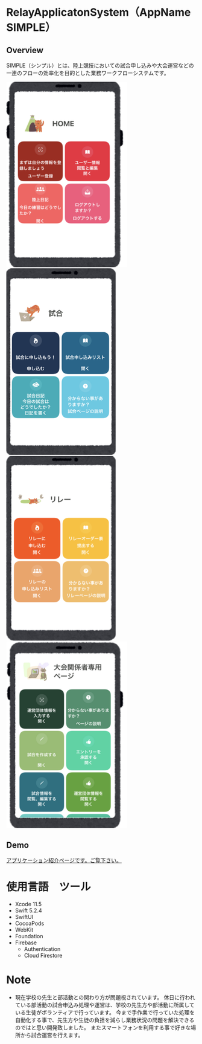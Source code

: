 
RelayApplicatonSystem（AppName　SIMPLE）
====

## Overview
SIMPLE（シンプル）とは、陸上競技においての試合申し込みや大会運営などの一連のフローの効率化を目的とした業務ワークフローシステムです。

<p float="left">
<img src="https://github.com/matsuokanao/RelayApplicationSystem/blob/master/RelayApplication/Assets.xcassets/git1.imageset/%E3%82%B9%E3%82%AF%E3%83%AA%E3%83%BC%E3%83%B3%E3%82%B7%E3%83%A7%E3%83%83%E3%83%88%202020-09-01%2021.37.33.png" width="320px">
<img src="https://github.com/matsuokanao/RelayApplicationSystem/blob/master/RelayApplication/Assets.xcassets/git2.imageset/%E3%82%B9%E3%82%AF%E3%83%AA%E3%83%BC%E3%83%B3%E3%82%B7%E3%83%A7%E3%83%83%E3%83%88%202020-08-14%2015.13.02.png" width="290px">
<img src="https://github.com/matsuokanao/RelayApplicationSystem/blob/master/RelayApplication/Assets.xcassets/git3.imageset/%E3%82%B9%E3%82%AF%E3%83%AA%E3%83%BC%E3%83%B3%E3%82%B7%E3%83%A7%E3%83%83%E3%83%88%202020-08-14%2015.17.41.png" width="290px">
<img src="https://github.com/matsuokanao/RelayApplicationSystem/blob/master/RelayApplication/Assets.xcassets/git4.imageset/%E3%82%B9%E3%82%AF%E3%83%AA%E3%83%BC%E3%83%B3%E3%82%B7%E3%83%A7%E3%83%83%E3%83%88%202020-09-01%2021.38.12.png" width="320px">
</P>


## Demo
[アプリケーション紹介ページです。ご覧下さい。](https://stark-hamlet-44140.herokuapp.com/)

# 使用言語　ツール
- Xcode 11.5
- Swift 5.2.4
- SwiftUI
- CocoaPods
- WebKit
- Foundation
- Firebase
     - Authentication
     - Cloud Firestore

# Note
- 現在学校の先生と部活動との関わり方が問題視されています。
休日に行われている部活動の試合申込み処理や運営は、学校の先生方や部活動に所属している生徒がボランティアで行っています。
今まで手作業で行っていた処理を自動化する事で、先生方や生徒の負担を減らし業務状況の問題を解決できるのではと思い開発致しました。
またスマートフォンを利用する事で好きな場所から試合運営を行えます。
